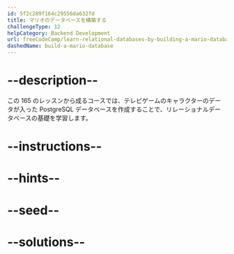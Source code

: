 ```yaml
---
id: 5f2c289f164c29556da632fd
title: マリオのデータベースを構築する
challengeType: 12
helpCategory: Backend Development
url: freeCodeCamp/learn-relational-databases-by-building-a-mario-database
dashedName: build-a-mario-database
---
```


# --description--

この 165 のレッスンから成るコースでは、テレビゲームのキャラクターのデータが入った PostgreSQL データベースを作成することで、リレーショナルデータベースの基礎を学習します。

# --instructions--

# --hints--

# --seed--

# --solutions--
